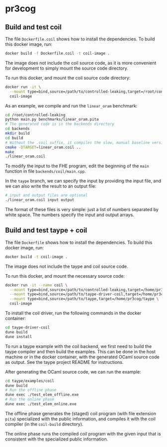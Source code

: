 # pr3cog

## Build and test coil

The file `Dockerfile.coil` shows how to install the dependencies. To build this
docker image, run:

``` sh
docker build -f Dockerfile.coil -t coil-image .
```

The image does not include the coil source code, as it is more convenient for
development to simply mount the source code directory.

To run this docker, and mount the coil source code directory:

``` sh
docker run -it \
  --mount type=bind,source=/path/to/controlled-leaking,target=/root/controlled-leaking \
  coil-image
```

As an example, we compile and run the `linear_oram` benchmark:

``` sh
cd /root/controlled-leaking
python main.py benchmarks/linear_oram.pita
# The generated code is in the backends directory
cd backends
mkdir build
cd build
# Without the .coil suffix, it compiles the slow, manual baseline version.
cmake -DTARGET=linear_oram.coil ..
make
./linear_oram.coil
```

To modify the input to the FHE program, edit the beginning of the `main`
function in file `backends/coil/main.cpp`.

In the `taype` branch, we can specify the input by providing the input file, and
we can also write the result to an output file:

``` sh
# input and output files are optional
./linear_oram.coil input output
```

The format of these files is very simple: just a list of numbers separated by
white space. The numbers specify the input and output arrays.

## Build and test taype + coil

The file `Dockerfile` shows how to install the dependencies. To build this
docker image, run:

``` sh
docker build -t coil-image .
```

The image does not include the taype and coil source code.

To run this docker, and mount the necessary source code:

``` sh
docker run -it --name coil \
  --mount type=bind,source=/path/to/controlled-leaking,target=/home/pr3cog/controlled-leaking \
  --mount type=bind,source=/path/to/taype-driver-coil,target=/home/pr3cog/taype-driver-coil \
  --mount type=bind,source=/path/to/taype,target=/home/pr3cog/taype \
  coil-image
```

To install the coil driver, run the following commands in the docker container:

``` sh
cd taype-driver-coil
dune build
dune install
```

To run a taype example with the coil backend, we first need to build the taype
compiler and then build the examples. This can be done in the host machine or in
the docker container, with the generated OCaml source code as output. See the
taype project README for instructions.

After generating the OCaml source code, we can run the example:

``` sh
cd taype/examples/coil
dune build
# Run the offline phase
dune exec ./test_elem_offline.exe
# Run the online phase
dune exec ./test_elem_online.exe
```

The offline phase generates the (staged) coil program (with file extension
`pita`) specialized with the public information, and compiles it with the coil
compiler (in the `coil-build` directory).

The online phase runs the compiled coil program with the given input that is
consistent with the specialized public information.
